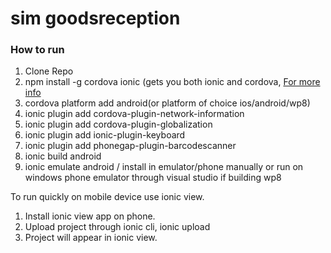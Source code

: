 sim goodsreception
===

### How to run
1. Clone Repo
2. npm install -g cordova ionic (gets you both ionic and cordova, <a href="http://ionicframework.com/getting-started/">For more info</a>
3. cordova platform add android(or platform of choice ios/android/wp8)
4. ionic plugin add cordova-plugin-network-information
5. ionic plugin add cordova-plugin-globalization
6. ionic plugin add ionic-plugin-keyboard
7. ionic plugin add phonegap-plugin-barcodescanner
8. ionic build android
9. ionic emulate android / install in emulator/phone manually or run on windows phone emulator through visual studio if building wp8

To run quickly on mobile device use ionic view.
1. Install ionic view app on phone.
2. Upload project through ionic cli, ionic upload
3. Project will appear in ionic view.


